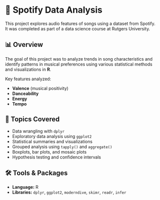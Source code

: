 # 🎵 Spotify Data Analysis

This project explores audio features of songs using a dataset from Spotify. It was completed as part of a data science course at Rutgers University.

## 📊 Overview

The goal of this project was to analyze trends in song characteristics and identify patterns in musical preferences using various statistical methods and visualizations in **R**.

Key features analyzed:
- **Valence** (musical positivity)
- **Danceability**
- **Energy**
- **Tempo**

## 🧠 Topics Covered

- Data wrangling with `dplyr`
- Exploratory data analysis using `ggplot2`
- Statistical summaries and visualizations
- Grouped analysis using `tapply()` and `aggregate()`
- Boxplots, bar plots, and mosaic plots
- Hypothesis testing and confidence intervals

## 🛠️ Tools & Packages

- **Language:** R  
- **Libraries:** `dplyr`, `ggplot2`, `moderndive`, `skimr`, `readr`, `infer`
